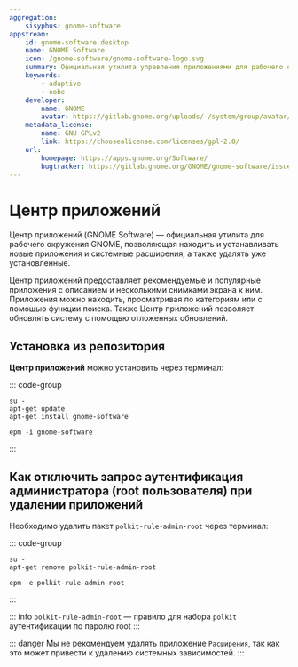 ```yaml
---
aggregation:
    sisyphus: gnome-software
appstream:
    id: gnome-software.desktop
    name: GNOME Software
    icon: /gnome-software/gnome-software-logo.svg
    summary: Официальная утилита управления приложениями для рабочего окружения GNOME
    keywords:
        - adaptive
        - oobe
    developer:
        name: GNOME
        avatar: https://gitlab.gnome.org/uploads/-/system/group/avatar/8/gnomelogo.png?width=48
    metadata_license:
        name: GNU GPLv2
        link: https://choosealicense.com/licenses/gpl-2.0/
    url:
        homepage: https://apps.gnome.org/Software/
        bugtracker: https://gitlab.gnome.org/GNOME/gnome-software/issues
---
```


# Центр приложений

Центр приложений (GNOME Software) — официальная утилита для рабочего окружения GNOME, позволяющая находить и устанавливать новые приложения и системные расширения, а также удалять уже установленные.

Центр приложений предоставляет рекомендуемые и популярные приложения с описанием и несколькими снимками экрана к ним. Приложения можно находить, просматривая по категориям или с помощью функции поиска. Также Центр приложений позволяет обновлять систему с помощью отложенных обновлений.

## Установка из репозитория

**Центр приложений** можно установить через терминал:

::: code-group

```shell[apt-get]
su -
apt-get update
apt-get install gnome-software
```

```shell[epm]
epm -i gnome-software
```

:::

## Как отключить запрос аутентификация администратора (root пользователя) при удалении приложений

Необходимо удалить пакет `polkit-rule-admin-root` через терминал:

::: code-group

```shell[apt-get]
su -
apt-get remove polkit-rule-admin-root
```

```shell[epm]
epm -e polkit-rule-admin-root
```

:::

::: info
`polkit-rule-admin-root` — правило для набора `polkit` аутентификации по паролю root
:::

::: danger
Мы не рекомендуем удалять приложение `Расширения`, так как это может привести к удалению системных зависимостей.
:::
